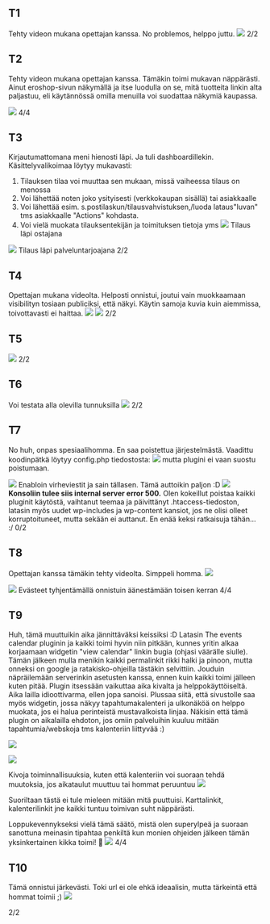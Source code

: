 ## T1
Tehty videon mukana opettajan kanssa. No problemos, helppo juttu.
![](/harjoitus4/images/T1.png)
2/2

## T2
Tehty videon mukana opettajan kanssa. Tämäkin toimi mukavan näppärästi. Ainut eroshop-sivun näkymällä ja itse luodulla on se, mitä tuotteita linkin alta paljastuu, eli käytännössä omilla menuilla voi suodattaa näkymiä kaupassa.

![](/harjoitus4/images/T2.png)
4/4

## T3
Kirjautumattomana meni hienosti läpi. Ja tuli dashboardillekin. Käsittelyvalikoimaa löytyy mukavasti: 
1. Tilauksen tilaa voi muuttaa sen mukaan, missä vaiheessa tilaus on menossa
2. Voi lähettää noten joko ysityisesti (verkkokaupan sisällä) tai asiakkaalle
3. Voi lähettää esim. s.postilaskun/tilausvahvistuksen,/luoda lataus"luvan" tms asiakkaalle "Actions" kohdasta.
4. Voi vielä muokata tilauksentekijän ja toimituksen tietoja
yms
![](/harjoitus4/images/T3_1.png)
Tilaus läpi ostajana

![](/harjoitus4/images/T3_2.png)
Tilaus läpi palveluntarjoajana
2/2

## T4
Opettajan mukana videolta. Helposti onnistui, joutui vain muokkaamaan visibilityn tosiaan publiciksi, että näkyi. Käytin samoja kuvia kuin aiemmissa, toivottavasti ei haittaa.
![](/harjoitus2/images/T4_autokauppa.png)
![](/harjoitus2/images/T4_ford.png)
2/2

## T5
![](/harjoitus4/images/T5.png)
2/2

## T6
Voi testata alla olevilla tunnuksilla
![](/harjoitus4/images/T6.png)
2/2

## T7
No huh, onpas spesiaalihomma. En saa poistettua järjestelmästä. Vaadittu 
koodinpätkä löytyy config.php tiedostosta:
![](/harjoitus4/images/T7_phpconfig.png)
mutta plugini ei vaan suostu poistumaan.

![](/harjoitus4/images/T7_eitoimi.png)
Enabloin virheviestit ja sain tällasen. Tämä auttoikin paljon :D
![](/harjoitus4/images/T7_error.png)
<b>Konsoliin tulee siis internal server error 500.</b>
 Olen kokeillut poistaa kaikki pluginit käytöstä, vaihtanut teemaa ja päivittänyt .htaccess-tiedoston, latasin myös uudet wp-includes ja wp-content kansiot, jos ne olisi olleet korruptoituneet, mutta sekään ei auttanut. En enää keksi ratkaisuja tähän... :/
0/2


## T8
Opettajan kanssa tämäkin tehty videolta. Simppeli homma. 
![](/harjoitus4/images/T8.png)

![](/harjoitus4/images/T8_evasteet_tyhja.png)
Evästeet tyhjentämällä onnistuin äänestämään toisen kerran 
4/4

## T9
Huh, tämä muuttuikin aika jännittäväksi keissiksi :D 
Latasin The events calendar pluginin ja kaikki toimi hyvin niin pitkään, kunnes yritin alkaa  korjaamaan widgetin "view calendar" linkin bugia (ohjasi väärälle siulle). Tämän jälkeen mulla menikin kaikki permalinkit rikki halki ja pinoon, mutta onneksi on google ja ratakisko-ohjeilla tästäkin selvittiin. Jouduin näpräilemään serverinkin asetusten kanssa, ennen kuin kaikki toimi jälleen kuten pitää. 
Plugin itsessään vaikuttaa aika kivalta ja helppokäyttöiseltä. Aika lailla idioottivarma, ellen jopa sanoisi. Plussaa siitä, että sivustolle saa myös widgetin, jossa näkyy tapahtumakalenteri ja ulkonäköä on helppo muokata, jos ei halua perinteistä mustavalkoista linjaa. Näkisin että tämä plugin on aikalailla ehdoton, jos omiin palveluihin kuuluu mitään tapahtumia/webskoja tms kalenteriin liittyvää :)

![](/harjoitus4/images/T9_2.png)

![](/harjoitus4/images/T9.png)

Kivoja toiminnallisuuksia, kuten että kalenteriin voi suoraan tehdä muutoksia, jos aikataulut muuttuu tai hommat peruuntuu
![](/harjoitus4/images/T9_3.png)

Suoriltaan tästä ei tule mieleen mitään mitä puuttuisi. Karttalinkit, kalenterilinkit jne kaikki tuntuu toimivan suht näppärästi.

Loppukevennykseksi vielä tämä säätö, mistä olen superylpeä ja suoraan sanottuna meinasin tipahtaa penkiltä kun monien ohjeiden jälkeen tämän yksinkertainen kikka toimi! :muscle:
![](/harjoitus4/images/T9_4.png)
4/4

## T10
Tämä onnistui järkevästi. Toki url ei ole ehkä ideaalisin, mutta tärkeintä että hommat toimii ;)
![](/harjoitus4/images/T10.png)

2/2
